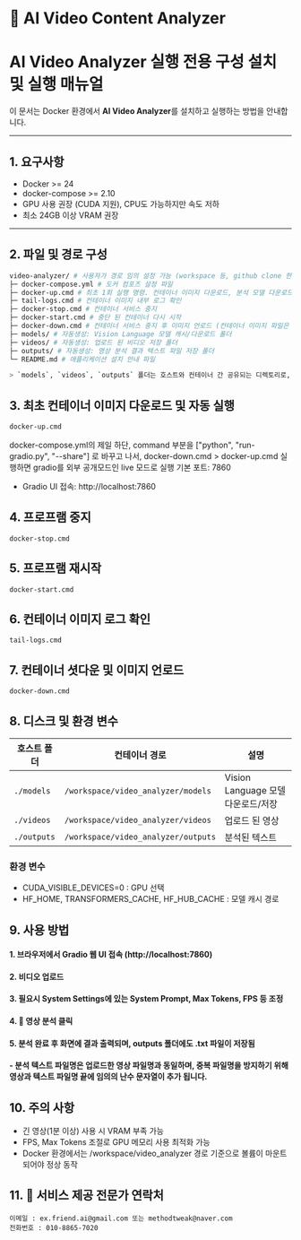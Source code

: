 # 🎥 AI Video Content Analyzer

# AI Video Analyzer 실행 전용 구성 설치 및 실행 매뉴얼

이 문서는 Docker 환경에서 **AI Video Analyzer**를 설치하고 실행하는 방법을 안내합니다.

---

## 1. 요구사항

- Docker >= 24
- docker-compose >= 2.10
- GPU 사용 권장 (CUDA 지원), CPU도 가능하지만 속도 저하
- 최소 24GB 이상 VRAM 권장

---

## 2. 파일 및 경로 구성

```bash
video-analyzer/ # 사용자가 경로 임의 설정 가능 (workspace 등, github clone 한 디렉토리 또는 zip 파일 압축해제한 디렉토리)
├─ docker-compose.yml # 도커 컴포즈 설정 파일
├─ docker-up.cmd # 최초 1회 실행 명령. 컨테이너 이미지 다운로드, 분석 모델 다운로드 및 gradio 실행
├─ tail-logs.cmd # 컨테이너 이미지 내부 로그 확인
├─ docker-stop.cmd # 컨테이너 서비스 중지
├─ docker-start.cmd # 중단 된 컨테이너 다시 시작
├─ docker-down.cmd # 컨테이너 서비스 중지 후 이미지 언로드 (컨테이너 이미지 파일은 남아 있음)
├─ models/ # 자동생성: Vision Language 모델 캐시/다운로드 폴더
├─ videos/ # 자동생성: 업로드 된 비디오 저장 폴더
├─ outputs/ # 자동생성: 영상 분석 결과 텍스트 파일 저장 폴더
└─ README.md # 애플리케이션 설치 안내 파일

> `models`, `videos`, `outputs` 폴더는 호스트와 컨테이너 간 공유되는 디렉토리로, 자동으로 연동(볼륨 마운트)됩니다.

```

## 3. 최초 컨테이너 이미지 다운로드 및 자동 실행

```cmd
docker-up.cmd
```
docker-compose.yml의 제일 하단, command 부분을 ["python", "run-gradio.py", "--share"] 로 바꾸고 나서,
docker-down.cmd > docker-up.cmd 실행하면 gradio를 외부 공개모드인 live 모드로 실행
기본 포트: 7860

- Gradio UI 접속: http://localhost:7860

## 4. 프로프램 중지
```
docker-stop.cmd
```

## 5. 프로프램 재시작
```
docker-start.cmd
```

## 6. 컨테이너 이미지 로그 확인
```
tail-logs.cmd
```

## 7. 컨테이너 셧다운 및 이미지 언로드
```
docker-down.cmd
```

## 8. 디스크 및 환경 변수

| 호스트 폴더   | 컨테이너 경로                         | 설명      |
| ----------- |-------------------------------------|-----------|
| `./models`  | `/workspace/video_analyzer/models`  | Vision Language 모델 다운로드/저장 |
| `./videos`  | `/workspace/video_analyzer/videos`  | 업로드 된 영상 |
| `./outputs` | `/workspace/video_analyzer/outputs` | 분석된 텍스트 |

### 환경 변수
- CUDA_VISIBLE_DEVICES=0 : GPU 선택
- HF_HOME, TRANSFORMERS_CACHE, HF_HUB_CACHE : 모델 캐시 경로

## 9. 사용 방법
#### 1. 브라우저에서 Gradio 웹 UI 접속 (http://localhost:7860)
#### 2. 비디오 업로드
#### 3. 필요시 System Settings에 있는 System Prompt, Max Tokens, FPS 등 조정
#### 4. 🚀 영상 분석 클릭
#### 5. 분석 완료 후 화면에 결과 출력되며, outputs 폴더에도 .txt 파일이 저장됨
#### - 분석 텍스트 파일명은 업로드한 영상 파일명과 동일하며, 중복 파일명을 방지하기 위해 영상과 텍스트 파일명 끝에 임의의 난수 문자열이 추가 됩니다.

## 10. 주의 사항
- 긴 영상(1분 이상) 사용 시 VRAM 부족 가능
- FPS, Max Tokens 조절로 GPU 메모리 사용 최적화 가능
- Docker 환경에서는 /workspace/video_analyzer 경로 기준으로 볼륨이 마운트되어야 정상 동작

## 11. 📌 서비스 제공 전문가 연락처
```
이메일 : ex.friend.ai@gmail.com 또는 methodtweak@naver.com
전화번호 : 010-8865-7020
```

